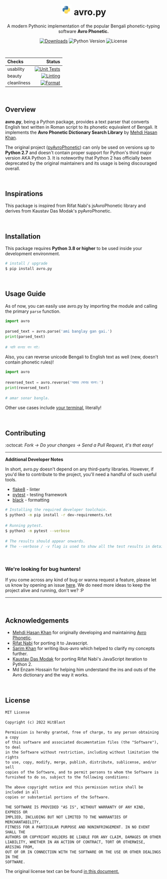 <div align="center">

# <img src="https://raw.githubusercontent.com/github/explore/80688e429a7d4ef2fca1e82350fe8e3517d3494d/topics/python/python.png" height="35px"/> avro.py

A modern Pythonic implementation of the popular Bengali phonetic-typing software **Avro Phonetic.**




[![Downloads](https://static.pepy.tech/personalized-badge/avro-py?period=total&units=international_system&left_color=grey&right_color=black&left_text=Downloads)](https://pepy.tech/project/avro-py)
![Python Version](https://img.shields.io/pypi/pyversions/avro.py.svg?color=black&label=Python)
![License](https://img.shields.io/pypi/l/avro.py.svg?color=black&label=License)

<br>

| Checks | Status | 
|:---|---:|
| usability | [![Unit Tests](https://github.com/hitblast/avro.py/actions/workflows/unit-tests.yml/badge.svg?branch=main)](https://github.com/hitblast/avro.py/actions/workflows/unit-tests.yml) |
| beauty | [![Linting](https://github.com/hitblast/avro.py/actions/workflows/linting.yml/badge.svg?branch=main)](https://github.com/hitblast/avro.py/actions/workflows/linting.yml) |
| cleanliness | [![Format](https://github.com/hitblast/avro.py/actions/workflows/formatting.yml/badge.svg?branch=main)](https://github.com/hitblast/avro.py/actions/workflows/formatting.yml) |

<br>

</div>

## Overview

**avro.py**, being a Python package, provides a text parser that converts English text written in Roman script to its phonetic equivalent of Bengali. It implements the **Avro Phonetic Dictionary Search Library** by [Mehdi Hasan Khan](https://github.com/mugli).

The original project ([pyAvroPhonetic](https://github.com/kaustavdm/pyAvroPhonetic)) can only be used on versions up to **Python 2.7** and doesn't contain proper support for Python's third major version AKA Python 3. It is noteworthy that Python 2 has officially been deprecated by the original maintainers and its usage is being discouraged overall.

<br>

## Inspirations

This package is inspired from Rifat Nabi's jsAvroPhonetic library and derives from Kaustav Das Modak's pyAvroPhonetic.

<br>

## Installation

This package requires **Python 3.8 or higher** to be used inside your development environment.

```bash
# install / upgrade
$ pip install avro.py
```

<br>

## Usage Guide
As of now, you can easily use avro.py by importing the module and calling the primary `parse` function.

```python
import avro

parsed_text = avro.parse('ami banglay gan gai.')
print(parsed_text)

# আমি বাংলায় গান গাই।
```

Also, you can reverse unicode Bengali to English text as well (new, doesn't contain phonetic rules)!

```python
import avro

reversed_text = avro.reverse('আমার সোনার বাংলা।')
print(reversed_text)

# amar sonar bangla.
```

Other use cases include [your terminal](https://github.com/hitblast/avro.py-cli), literally!

<br>

## Contributing

:octocat: *Fork -> Do your changes -> Send a Pull Request, it's that easy!* <br>

---


**Additional Developer Notes**

In short, avro.py doesn't depend on any third-party libraries. However, if you'd like to contribute to the project, you'll need a handful of such useful tools. <br>

- [flake8](https://flake8.pycqa.org/en/latest/) - linter
- [pytest](https://pypi.python.org/pypi/pytest) - testing framework
- [black](https://github.com/psf/black) - formatting

```bash
# Installing the required developer toolchain.
$ python3 -m pip install -r dev-requirements.txt

# Running pytest.
$ python3 -m pytest --verbose

# The results should appear onwards.
# The --verbose / -v flag is used to show all the test results in detail.
```

<br>

### We're looking for bug hunters!

If you come across any kind of bug or wanna request a feature, please let us know by opening an issue [here](https://github.com/hitblast/avro.py/issues). We do need more ideas to keep the project alive and running, don't we? :P

---

<br>

## Acknowledgements

- [Mehdi Hasan Khan](https://github.com/mugli) for originally developing and maintaining [Avro Phonetic](https://github.com/omicronlab/Avro-Keyboard).
- [Rifat Nabi](https://github.com/torifat) for porting it to Javascript.
- [Sarim Khan](https://github.com/sarim) for writing ibus-avro which helped to clarify my concepts further.
- [Kaustav Das Modak](https://github.com/kaustavdm) for porting Rifat Nabi's JavaScript iteration to Python 2.
- Md Enzam Hossain for helping him understand the ins and outs of the Avro dictionary and the way it works.

<br>

## License

```
MIT License

Copyright (c) 2022 HitBlast

Permission is hereby granted, free of charge, to any person obtaining a copy
of this software and associated documentation files (the "Software"), to deal
in the Software without restriction, including without limitation the rights
to use, copy, modify, merge, publish, distribute, sublicense, and/or sell
copies of the Software, and to permit persons to whom the Software is
furnished to do so, subject to the following conditions:

The above copyright notice and this permission notice shall be included in all
copies or substantial portions of the Software.

THE SOFTWARE IS PROVIDED "AS IS", WITHOUT WARRANTY OF ANY KIND, EXPRESS OR
IMPLIED, INCLUDING BUT NOT LIMITED TO THE WARRANTIES OF MERCHANTABILITY,
FITNESS FOR A PARTICULAR PURPOSE AND NONINFRINGEMENT. IN NO EVENT SHALL THE
AUTHORS OR COPYRIGHT HOLDERS BE LIABLE FOR ANY CLAIM, DAMAGES OR OTHER
LIABILITY, WHETHER IN AN ACTION OF CONTRACT, TORT OR OTHERWISE, ARISING FROM,
OUT OF OR IN CONNECTION WITH THE SOFTWARE OR THE USE OR OTHER DEALINGS IN THE
SOFTWARE.
```

The original license text can be found [in this document.](https://github.com/hitblast/avro.py/blob/main/LICENSE)
